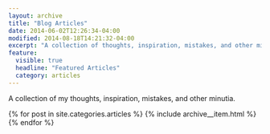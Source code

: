 ```yaml
---
layout: archive
title: "Blog Articles"
date: 2014-06-02T12:26:34-04:00
modified: 2014-08-18T14:21:32-04:00
excerpt: "A collection of thoughts, inspiration, mistakes, and other minutia."
feature:
  visible: true
  headline: "Featured Articles"
  category: articles
---
```


A collection of my thoughts, inspiration, mistakes, and other minutia.

{% for post in site.categories.articles %}
  {% include archive__item.html %}
{% endfor %}
